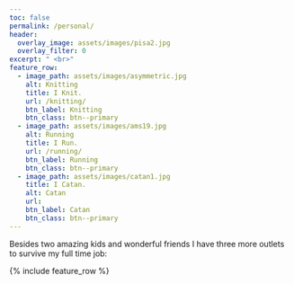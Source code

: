 ```yaml
---
toc: false
permalink: /personal/
header:
  overlay_image: assets/images/pisa2.jpg
  overlay_filter: 0
excerpt: " <br>"
feature_row:
  - image_path: assets/images/asymmetric.jpg
    alt: Knitting
    title: I Knit.
    url: /knitting/
    btn_label: Knitting
    btn_class: btn--primary
  - image_path: assets/images/ams19.jpg
    alt: Running
    title: I Run.
    url: /running/
    btn_label: Running
    btn_class: btn--primary
  - image_path: assets/images/catan1.jpg
    title: I Catan.
    alt: Catan
    url: 
    btn_label: Catan
    btn_class: btn--primary
---
```


Besides two amazing kids and wonderful friends I have three more outlets to survive my full time job:
<div class="grid__wrapper">
  <!-- <h2 id="highlights">Highlights</h2> -->
 {% include feature_row %}
 </div>
